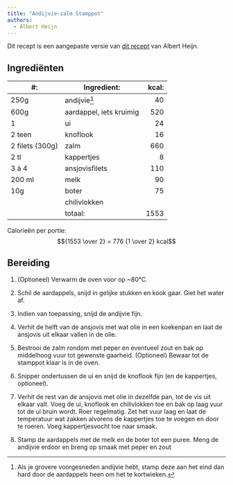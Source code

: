 ```yaml
---
title: "Andijvie-zalm Stamppot"
authors:
  - Albert Heijn
---
```


Dit recept is een aangepaste versie van [dit recept](https://www.ah.nl/allerhande/recept/R-R1194541/andijviestamppot-met-zalm) van Albert Heijn.

## Ingrediënten

| #:              | Ingredient:             | kcal: |
| --------------- | ----------------------- | ----: |
| 250g            | andijvie[^1]            |    40 |
| 600g            | aardappel, iets kruimig |   520 |
| 1               | ui                      |    24 |
| 2 teen          | knoflook                |    16 |
| 2 filets (300g) | zalm                    |   660 |
| 2 tl            | kappertjes              |     8 |
| 3 à 4           | ansjovisfilets          |   110 |
| 200 ml          | melk                    |    90 |
| 10g             | boter                   |    75 |
|                 | chilivlokken            |       |
|                 | totaal:                 |  1553 |

[^1]: Als je grovere voorgesneden andijvie hebt, stamp deze aan het eind dan hard door de aardappels heen om het te kortwieken.

Calorieën per portie: $${1553 \over 2} = 776 {1 \over 2} kcal$$

## Bereiding

1. (Optioneel) Verwarm de oven voor op ~80°C.

1. Schil de aardappels, snijd in gelijke stukken en kook gaar. Giet het water af.

1. Indien van toepassing, snijd de andijvie fijn.

1. Verhit de helft van de ansjovis met wat olie in een koekenpan en laat de ansjovis uit elkaar vallen in de olie.

1. Bestrooi de zalm rondom met peper en eventueel zout en bak op middelhoog vuur tot gewenste gaarheid. (Optioneel) Bewaar tot de stamppot klaar is in de oven.

1. Snipper ondertussen de ui en snijd de knoflook fijn (en de kappertjes, optioneel).

1. Verhit de rest van de ansjovis met olie in dezelfde pan, tot de vis uit elkaar valt. Voeg de ui, knoflook en chilivlokken toe en bak op laag vuur tot de ui bruin wordt. Roer regelmatig. Zet het vuur laag en laat de temperatuur wat zakken alvorens de kappertjes toe te voegen en door te roeren. Voeg kappertjesvocht toe naar smaak.

1. Stamp de aardappels met de melk en de boter tot een puree. Meng de andijvie erdoor en breng op smaak met peper en zout
